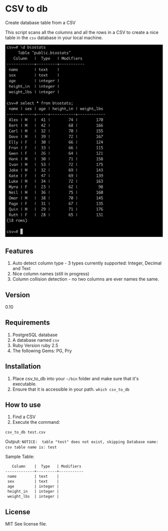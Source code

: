 # CSV to db
Create database table from a CSV

This script scans all the columns and all the rows in a CSV to create a nice table in the `csv` database in your local machine.

![csv to db screen shot](https://github.com/ziemekwolski/csv_to_db/blob/main/screenshot-csv-to-db.jpg "CSV to DB example")

## Features
1. Auto detect column type - 3 types currently supported: Integer, Decimal and Text
2. Nice column names (still in progress)
3. Column collision detection - no two columns are ever names the same.

## Version
0.10

## Requirements
1. PostgreSQL database
2. A database named `csv`
3. Ruby Version ruby 2.5
4. The following Gems: PG, Pry

## Installation
1. Place csv_to_db into your `~/bin` folder and make sure that it's executable.
2. Ensure that it is accessible in your path. `which csv_to_db`

## How to use
1. Find a CSV
2. Execute the command:

`csv_to_db test.csv`

Output:
`NOTICE:  table "test" does not exist, skipping
Database name: csv
table name is: test`

Sample Table:
```
   Column    |  Type   | Modifiers
-------------+---------+-----------
 name        | text    |
 sex         | text    |
 age         | integer |
 height_in   | integer |
 weight_lbs  | integer |
````

## License

MIT See license file.
